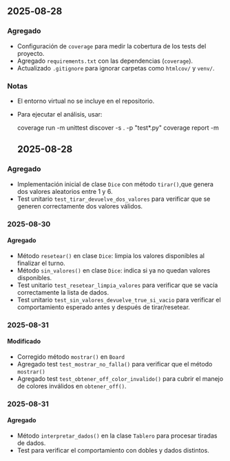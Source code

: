 ## 2025‑08‑28
### Agregado
- Configuración de `coverage` para medir la cobertura de los tests del proyecto.
- Agregado `requirements.txt` con las dependencias (`coverage`).
- Actualizado `.gitignore` para ignorar carpetas como `htmlcov/` y `venv/`.

### Notas
- El entorno virtual no se incluye en el repositorio.
- Para ejecutar el análisis, usar:

  coverage run -m unittest discover -s . -p "test*.py"
  coverage report -m

  ## 2025-08-28
### Agregado

- Implementación inicial de clase `Dice` con método `tirar()`,que genera dos valores aleatorios entre 1 y 6.
- Test unitario `test_tirar_devuelve_dos_valores` para verificar que se generen correctamente dos valores válidos.

### 2025-08-30
#### Agregado
- Método `resetear()` en clase `Dice`: limpia los valores disponibles al finalizar el turno.
- Método `sin_valores()` en clase `Dice`: indica si ya no quedan valores disponibles.
- Test unitario `test_resetear_limpia_valores` para verificar que se vacía correctamente la lista de dados.
- Test unitario `test_sin_valores_devuelve_true_si_vacio` para verificar el comportamiento esperado antes y después de tirar/resetear.

### 2025-08-31
#### Modificado
- Corregido método `mostrar()` en `Board`
- Agregado test `test_mostrar_no_falla()` para verificar que el método `mostrar()`
- Agregado test `test_obtener_off_color_invalido()` para cubrir el manejo de colores inválidos en `obtener_off()`.

### 2025-08-31
#### Agregado
- Método `interpretar_dados()` en la clase `Tablero` para procesar tiradas de dados.
- Test para verificar el comportamiento con dobles y dados distintos.
